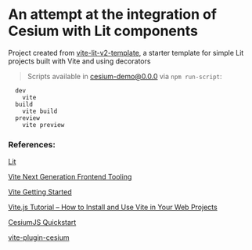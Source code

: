 
# An attempt at the integration of Cesium with Lit components

Project created from [vite-lit-v2-template](https://github.com/rudifa/vite-lit-v2-template), 
a starter template for simple Lit projects built with Vite and using decorators

> Scripts available in cesium-demo@0.0.0 via `npm run-script`:
```
  dev
    vite
  build
    vite build
  preview
    vite preview
```

### References:

[Lit](https://lit.dev/)

[Vite Next Generation Frontend Tooling](https://vitejs.dev/)

[Vite Getting Started](https://vitejs.dev/guide/)

[Vite.js Tutorial – How to Install and Use Vite in Your Web Projects](https://www.freecodecamp.org/news/get-started-with-vite/)

[CesiumJS Quickstart](https://cesium.com/learn/cesiumjs-learn/cesiumjs-quickstart/)

[vite-plugin-cesium](https://www.npmjs.com/package/vite-plugin-cesium)